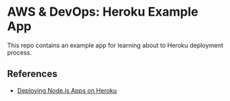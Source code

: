 # AWS & DevOps: Heroku Example App

This repo contains an example app for learning about to Heroku deployment process.

## References

* [Deploying Node.js Apps on Heroku](https://devcenter.heroku.com/articles/deploying-nodejs)
